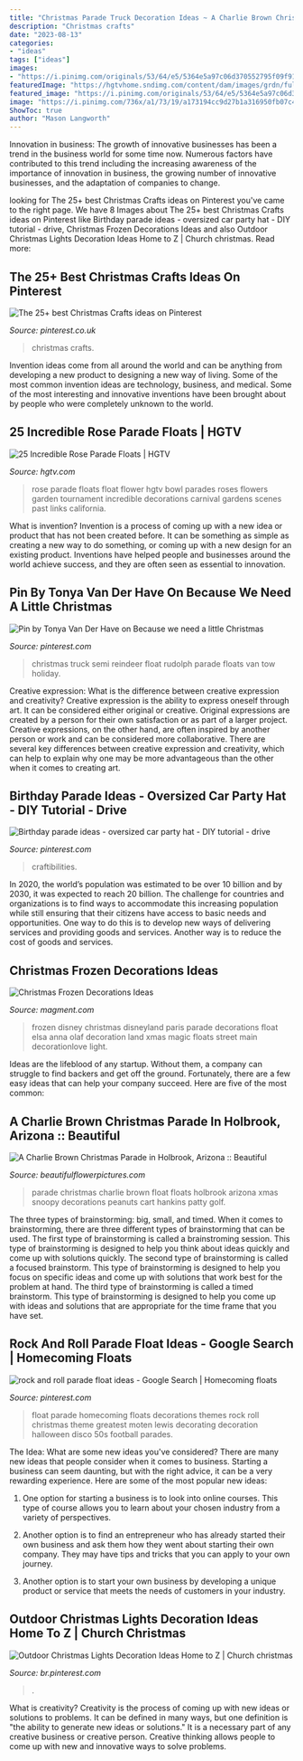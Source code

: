 ```yaml
---
title: "Christmas Parade Truck Decoration Ideas ~ A Charlie Brown Christmas Parade In Holbrook, Arizona :: Beautiful"
description: "Christmas crafts"
date: "2023-08-13"
categories:
- "ideas"
tags: ["ideas"]
images:
- "https://i.pinimg.com/originals/53/64/e5/5364e5a97c06d370552795f09f9177c2.jpg"
featuredImage: "https://hgtvhome.sndimg.com/content/dam/images/grdn/fullset/2013/12/20/0/Original_hrps10s13h-downey-rose-float-association-dew-drop-by.jpg.rend.hgtvcom.966.725.suffix/1452743182921.jpeg"
featured_image: "https://i.pinimg.com/originals/53/64/e5/5364e5a97c06d370552795f09f9177c2.jpg"
image: "https://i.pinimg.com/736x/a1/73/19/a173194cc9d27b1a316950fb07c403e6.jpg"
ShowToc: true
author: "Mason Langworth"
---
```



Innovation in business:
The growth of innovative businesses has been a trend in the business world for some time now. Numerous factors have contributed to this trend including the increasing awareness of the importance of innovation in business, the growing number of innovative businesses, and the adaptation of companies to change.

	

		
looking for The 25+ best Christmas Crafts ideas on Pinterest you've came to the right page. We have 8 Images about The 25+ best Christmas Crafts ideas on Pinterest like Birthday parade ideas - oversized car party hat - DIY tutorial - drive, Christmas Frozen Decorations Ideas and also Outdoor Christmas Lights Decoration Ideas Home to Z | Church christmas. Read more:
		
    
## The 25+ Best Christmas Crafts Ideas On Pinterest

<img loading=lazy src="https://i.pinimg.com/originals/53/64/e5/5364e5a97c06d370552795f09f9177c2.jpg" onerror="this.onerror=null;this.src='https://tse3.mm.bing.net/th?id=OIP.SYQhAI8PLnR6bsTOGhbPpgHaLH&amp;pid=15.1';" alt="The 25+ best Christmas Crafts ideas on Pinterest">

_Source: pinterest.co.uk_

>christmas crafts. 

	

Invention ideas come from all around the world and can be anything from developing a new product to designing a new way of living. Some of the most common invention ideas are technology, business, and medical. Some of the most interesting and innovative inventions have been brought about by people who were completely unknown to the world.

    
## 25 Incredible Rose Parade Floats | HGTV

<img loading=lazy src="https://hgtvhome.sndimg.com/content/dam/images/grdn/fullset/2013/12/20/0/Original_hrps10s13h-downey-rose-float-association-dew-drop-by.jpg.rend.hgtvcom.966.725.suffix/1452743182921.jpeg" onerror="this.onerror=null;this.src='https://tse4.mm.bing.net/th?id=OIP._xdPS-r5pZJGJA9vuzPSPgHaFj&amp;pid=15.1';" alt="25 Incredible Rose Parade Floats | HGTV">

_Source: hgtv.com_

>rose parade floats float flower hgtv bowl parades roses flowers garden tournament incredible decorations carnival gardens scenes past links california. 

	

What is invention?
Invention is a process of coming up with a new idea or product that has not been created before. It can be something as simple as creating a new way to do something, or coming up with a new design for an existing product. Inventions have helped people and businesses around the world achieve success, and they are often seen as essential to innovation.

    
## Pin By Tonya Van Der Have On Because We Need A Little Christmas

<img loading=lazy src="https://i.pinimg.com/736x/f8/96/db/f896db5f151cfe1f25aa3af956070cb8--tow-truck.jpg" onerror="this.onerror=null;this.src='https://tse3.mm.bing.net/th?id=OIP.eR_8QuphSXxIJcKCuHkt5AAAAA&amp;pid=15.1';" alt="Pin by Tonya Van Der Have on Because we need a little Christmas">

_Source: pinterest.com_

>christmas truck semi reindeer float rudolph parade floats van tow holiday. 

	

Creative expression: What is the difference between creative expression and creativity?
Creative expression is the ability to express oneself through art. It can be considered either original or creative. Original expressions are created by a person for their own satisfaction or as part of a larger project. Creative expressions, on the other hand, are often inspired by another person or work and can be considered more collaborative. There are several key differences between creative expression and creativity, which can help to explain why one may be more advantageous than the other when it comes to creating art.

    
## Birthday Parade Ideas - Oversized Car Party Hat - DIY Tutorial - Drive

<img loading=lazy src="https://i.pinimg.com/736x/b9/87/88/b98788405883d867ccf0da2ad80d9418.jpg" onerror="this.onerror=null;this.src='https://tse3.mm.bing.net/th?id=OIP.CDgVh5f29Ho_ti578U5KEgHaFj&amp;pid=15.1';" alt="Birthday parade ideas - oversized car party hat - DIY tutorial - drive">

_Source: pinterest.com_

>craftibilities. 

	

In 2020, the world’s population was estimated to be over 10 billion and by 2030, it was expected to reach 20 billion. The challenge for countries and organizations is to find ways to accommodate this increasing population while still ensuring that their citizens have access to basic needs and opportunities. One way to do this is to develop new ways of delivering services and providing goods and services. Another way is to reduce the cost of goods and services.

    
## Christmas Frozen Decorations Ideas

<img loading=lazy src="https://www.magment.com/wp-content/uploads/2015/11/Christmas-Frozen-Decoration-9.jpg" onerror="this.onerror=null;this.src='https://tse2.mm.bing.net/th?id=OIP.XwyBMtBR4lyv-7IZUijacAHaLH&amp;pid=15.1';" alt="Christmas Frozen Decorations Ideas">

_Source: magment.com_

>frozen disney christmas disneyland paris parade decorations float elsa anna olaf decoration land xmas magic floats street main decorationlove light. 

	

Ideas are the lifeblood of any startup. Without them, a company can struggle to find backers and get off the ground. Fortunately, there are a few easy ideas that can help your company succeed. Here are five of the most common: 

    
## A Charlie Brown Christmas Parade In Holbrook, Arizona :: Beautiful

<img loading=lazy src="http://www.beautifulflowerpictures.com/blog/wp-content/uploads/2010/12/holbrook_xmas_5104.jpg" onerror="this.onerror=null;this.src='https://tse3.mm.bing.net/th?id=OIP.A8w9O4Fkzof5-C-VKOJ9DgHaEK&amp;pid=15.1';" alt="A Charlie Brown Christmas Parade in Holbrook, Arizona :: Beautiful">

_Source: beautifulflowerpictures.com_

>parade christmas charlie brown float floats holbrook arizona xmas snoopy decorations peanuts cart hankins patty golf. 

	

The three types of brainstorming: big, small, and timed.
When it comes to brainstorming, there are three different types of brainstorming that can be used. The first type of brainstorming is called a brainstroming session. This type of brainstorming is designed to help you think about ideas quickly and come up with solutions quickly. The second type of brainstorming is called a focused brainstorm. This type of brainstorming is designed to help you focus on specific ideas and come up with solutions that work best for the problem at hand. The third type of brainstorming is called a timed brainstorm. This type of brainstorming is designed to help you come up with ideas and solutions that are appropriate for the time frame that you have set.

    
## Rock And Roll Parade Float Ideas - Google Search | Homecoming Floats

<img loading=lazy src="https://i.pinimg.com/736x/f6/bf/1b/f6bf1b95f6dd256bf5851f237b8a73cd--homecoming-floats-homecoming-themes.jpg" onerror="this.onerror=null;this.src='https://tse1.mm.bing.net/th?id=OIP.5lpNoUp8ZvnF6mEKz-1abgHaFj&amp;pid=15.1';" alt="rock and roll parade float ideas - Google Search | Homecoming floats">

_Source: pinterest.com_

>float parade homecoming floats decorations themes rock roll christmas theme greatest moten lewis decorating decoration halloween disco 50s football parades. 

	

The Idea: What are some new ideas you've considered?
There are many new ideas that people consider when it comes to business. Starting a business can seem daunting, but with the right advice, it can be a very rewarding experience. Here are some of the most popular new ideas:
1. One option for starting a business is to look into online courses. This type of course allows you to learn about your chosen industry from a variety of perspectives.

2. Another option is to find an entrepreneur who has already started their own business and ask them how they went about starting their own company. They may have tips and tricks that you can apply to your own journey.

3. Another option is to start your own business by developing a unique product or service that meets the needs of customers in your industry.

    
## Outdoor Christmas Lights Decoration Ideas Home To Z | Church Christmas

<img loading=lazy src="https://i.pinimg.com/736x/a1/73/19/a173194cc9d27b1a316950fb07c403e6.jpg" onerror="this.onerror=null;this.src='https://tse1.mm.bing.net/th?id=OIP.xwt6V5a9b4cmAjmPD1kE6wHaJ3&amp;pid=15.1';" alt="Outdoor Christmas Lights Decoration Ideas Home to Z | Church christmas">

_Source: br.pinterest.com_

>. 

	

What is creativity?
Creativity is the process of coming up with new ideas or solutions to problems. It can be defined in many ways, but one definition is "the ability to generate new ideas or solutions." It is a necessary part of any creative business or creative person. Creative thinking allows people to come up with new and innovative ways to solve problems.

